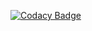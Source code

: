 [![Codacy Badge](https://api.codacy.com/project/badge/Grade/5f30d601fc68446cb9f176533a1f5dc2)](https://www.codacy.com/app/robinalla1512/DevOpsCount?utm_source=github.com&amp;utm_medium=referral&amp;utm_content=cabri89/DevOpsCount&amp;utm_campaign=Badge_Grade)
